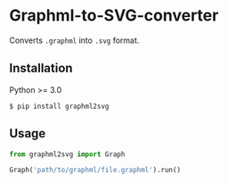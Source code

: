# Graphml-to-SVG-converter

Converts `.graphml` into `.svg` format.

## Installation
Python >= 3.0

 ```
$ pip install graphml2svg
```

## Usage
```python
from graphml2svg import Graph

Graph('path/to/graphml/file.graphml').run()
```




